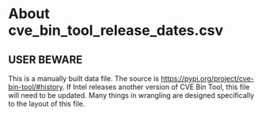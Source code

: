 # About cve_bin_tool_release_dates.csv

## USER BEWARE

This is a manually built data file. The source is <https://pypi.org/project/cve-bin-tool/#history>. If Intel releases another version of CVE Bin Tool, this file will need to be updated. Many things in wrangling are designed specifically to the layout of this file.